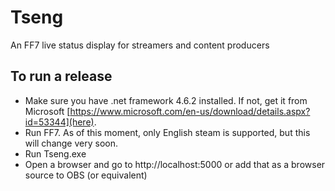 # Tseng
An FF7 live status display for streamers and content producers

## To run a release
- Make sure you have .net framework 4.6.2 installed. If not, get it from Microsoft [https://www.microsoft.com/en-us/download/details.aspx?id=53344](here).
- Run FF7. As of this moment, only English steam is supported, but this will change very soon.
- Run Tseng.exe
- Open a browser and go to http://localhost:5000 or add that as a browser source to OBS (or equivalent)
